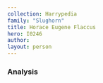 ```yaml
---
collection: Harrypedia
family: "Slughorn"
title: Horace Eugene Flaccus
hero: I0246
author: 
layout: person
---
```



### Analysis

